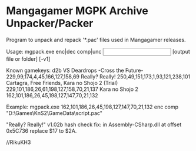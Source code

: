 Mangagamer MGPK Archive Unpacker/Packer
=====================================
Program to unpack and repack '*.pac' files used in Mangagamer releases.

Usage:
  mgpack.exe <gamekey> enc|dec comp|unc <input file or folder> [output file or folder] [-v1]

Known gamekeys:
  d2b VS Deardrops -Cross the Future-                   229,99,174,4,45,166,127,158,69
  Really? Really!                                       250,49,151,173,1,93,121,238,101
  Cartagra, Free Friends, Kara no Shojo 2 (Trial)       229,101,186,26,61,198,127,158,70,21,137
  Kara no Shojo 2                                       162,101,186,26,45,198,127,147,70,21,132

Example:
  mgpack.exe 162,101,186,26,45,198,127,147,70,21,132 enc comp "D:\Games\KnS2\GameData\script.pac"

"Really? Really!" v1.02b hash check fix:
  in Assembly-CSharp.dll at offset 0x5C736 replace $17 to $2A.

//RikuKH3

